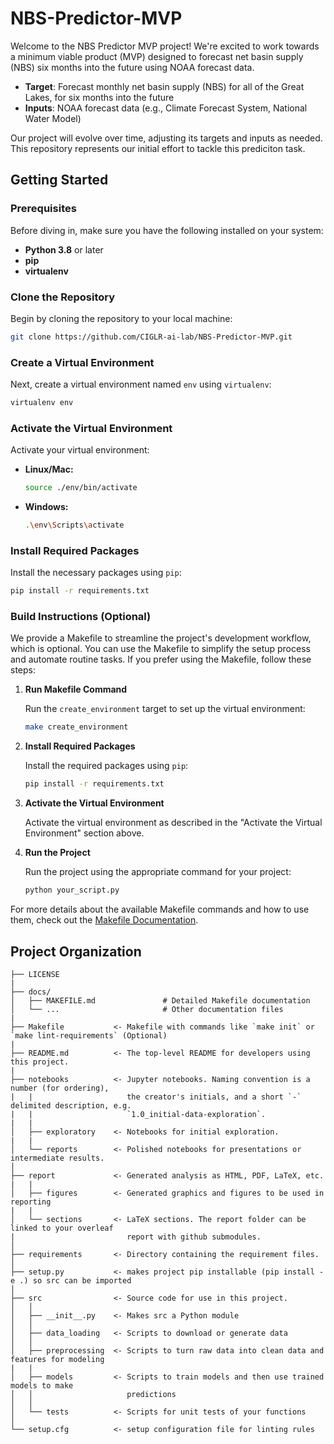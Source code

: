 # NBS-Predictor-MVP

Welcome to the NBS Predictor MVP project! We're excited to work towards a minimum viable product (MVP) designed to forecast net basin supply (NBS) six months into the future using NOAA forecast data.

- **Target**: Forecast monthly net basin supply (NBS) for all of the Great Lakes, for six months into the future
- **Inputs**: NOAA forecast data (e.g., Climate Forecast System, National Water Model)

Our project will evolve over time, adjusting its targets and inputs as needed. This repository represents our initial effort to tackle this prediciton task.

## Getting Started

### Prerequisites

Before diving in, make sure you have the following installed on your system:

- **Python 3.8** or later
- **pip**
- **virtualenv**

### Clone the Repository

Begin by cloning the repository to your local machine:

```bash
git clone https://github.com/CIGLR-ai-lab/NBS-Predictor-MVP.git
```

### Create a Virtual Environment

Next, create a virtual environment named `env` using `virtualenv`:

```bash
virtualenv env
```

### Activate the Virtual Environment

Activate your virtual environment:

- **Linux/Mac:**

  ```bash
  source ./env/bin/activate
  ```

- **Windows:**

  ```bash
  .\env\Scripts\activate
  ```

### Install Required Packages

Install the necessary packages using `pip`:

```bash
pip install -r requirements.txt
```

### Build Instructions (Optional)

We provide a Makefile to streamline the project's development workflow, which is optional. You can use the Makefile to simplify the setup process and automate routine tasks. If you prefer using the Makefile, follow these steps:

1. **Run Makefile Command**

   Run the `create_environment` target to set up the virtual environment:

   ```bash
   make create_environment
   ```

2. **Install Required Packages**

   Install the required packages using `pip`:

   ```bash
   pip install -r requirements.txt
   ```

3. **Activate the Virtual Environment**

   Activate the virtual environment as described in the "Activate the Virtual Environment" section above.

4. **Run the Project**

   Run the project using the appropriate command for your project:

   ```bash
   python your_script.py
   ```

For more details about the available Makefile commands and how to use them, check out the [Makefile Documentation](docs/MAKEFILE.md).

## Project Organization

```
├── LICENSE
|
├── docs/
│   ├── MAKEFILE.md               # Detailed Makefile documentation
│   └── ...                       # Other documentation files
|
├── Makefile           <- Makefile with commands like `make init` or `make lint-requirements` (Optional)
|
├── README.md          <- The top-level README for developers using this project.
|
├── notebooks          <- Jupyter notebooks. Naming convention is a number (for ordering),
|   |                     the creator's initials, and a short `-` delimited description, e.g.
|   |                     `1.0_initial-data-exploration`.
|   |  
│   ├── exploratory    <- Notebooks for initial exploration.
|   |  
│   └── reports        <- Polished notebooks for presentations or intermediate results.
│
├── report             <- Generated analysis as HTML, PDF, LaTeX, etc.
|   |  
│   ├── figures        <- Generated graphics and figures to be used in reporting
|   |  
│   └── sections       <- LaTeX sections. The report folder can be linked to your overleaf
|                         report with github submodules.
│
├── requirements       <- Directory containing the requirement files.
│
├── setup.py           <- makes project pip installable (pip install -e .) so src can be imported
│
├── src                <- Source code for use in this project.
│   │
│   ├── __init__.py    <- Makes src a Python module
│   │
│   ├── data_loading   <- Scripts to download or generate data
│   │
│   ├── preprocessing  <- Scripts to turn raw data into clean data and features for modeling
|   |
│   ├── models         <- Scripts to train models and then use trained models to make
│   │                     predictions
│   │
│   └── tests          <- Scripts for unit tests of your functions
│
└── setup.cfg          <- setup configuration file for linting rules
```
